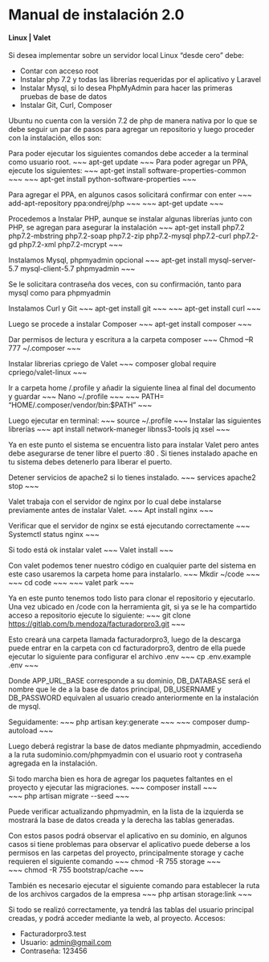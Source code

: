 # Manual de instalación 2.0
#### Linux | Valet 

Si desea implementar sobre un servidor local Linux “desde cero” debe:
* Contar con acceso root
* Instalar php 7.2 y todas las librerías requeridas por el aplicativo y Laravel
* Instalar Mysql, si lo desea PhpMyAdmin para hacer las primeras pruebas de base de datos
* Instalar Git, Curl, Composer

Ubuntu no cuenta con la versión 7.2 de php de manera nativa por lo que se debe seguir un par de pasos para agregar un repositorio y luego proceder con la instalación, ellos son:

Para poder ejecutar los siguientes comandos debe acceder a la terminal como usuario root.
    ~~~
    apt-get update
    ~~~
Para poder agregar un PPA, ejecute los siguientes:
    ~~~
    apt-get install software-properties-common
    ~~~
    ~~~
    apt-get install python-software-properties
    ~~~

Para agregar el PPA, en algunos casos solicitará confirmar con enter
    ~~~
    add-apt-repository ppa:ondrej/php
    ~~~
    ~~~
    apt-get update
    ~~~ 

Procedemos a Instalar PHP, aunque se instalar algunas librerías junto con PHP, se agregan para asegurar la instalación
    ~~~
    apt-get install php7.2 php7.2-mbstring php7.2-soap php7.2-zip php7.2-mysql php7.2-curl php7.2-gd php7.2-xml php7.2-mcrypt
    ~~~ 

Instalamos Mysql, phpmyadmin opcional
    ~~~
    apt-get install mysql-server-5.7 mysql-client-5.7 phpmyadmin
    ~~~ 

Se le solicitara contraseña dos veces, con su confirmación, tanto para mysql como para phpmyadmin
 
Instalamos Curl y Git
    ~~~
    apt-get install git
    ~~~ 
    ~~~
    apt-get install curl
    ~~~ 
   
Luego se procede a instalar Composer
    ~~~
    apt-get install composer
    ~~~      
 
Dar permisos de lectura y escritura a la carpeta composer
    ~~~
    Chmod –R 777 ~/.composer
    ~~~       
 
Instalar librerias cpriego de Valet
    ~~~
    composer global require cpriego/valet-linux
    ~~~ 

Ir a carpeta home /.profile y añadir la siguiente linea al final del documento y guardar
    ~~~
    Nano ~/.profile
    ~~~ 
    ~~~
    PATH= “HOME/.composer/vendor/bin:$PATH”
    ~~~         
 
Luego ejecutar en terminal: 
    ~~~
    source ~/.profile
    ~~~ 
Instalar las siguientes librerías
    ~~~
    apt install network-maneger libnss3-tools jq xsel
    ~~~         
 
Ya en este punto el sistema se encuentra listo para instalar Valet pero antes debe asegurarse de tener libre el puerto :80 . Si tienes instalado apache en tu sistema debes detenerlo para liberar el puerto.
 
Detener servicios de apache2 si lo tienes instalado.
    ~~~
    services apache2 stop
    ~~~    
 
Valet trabaja con el servidor de nginx por lo cual debe instalarse previamente antes de instalar Valet.
    ~~~
    Apt install nginx
    ~~~       
 
Verificar que el servidor de nginx se está ejecutando correctamente
    ~~~
    Systemctl status nginx
    ~~~      
 
Si todo está ok instalar valet
    ~~~
    Valet install
    ~~~         
 
Con valet podemos tener nuestro código en cualquier parte del sistema en este caso usaremos la carpeta home para instalarlo.
    ~~~
    Mkdir ~/code
    ~~~ 
    ~~~
    cd code
    ~~~ 
    ~~~
    valet park
    ~~~ 

Ya en este punto tenemos todo listo para clonar el repositorio y ejecutarlo. Una vez ubicado en /code con la herramienta git, si ya se le ha compartido acceso a repositorio ejecute lo siguiente:
    ~~~
    git clone https://gitlab.com/b.mendoza/facturadorpro3.git
    ~~~
 
Esto creará una carpeta llamada facturadorpro3, luego de la descarga puede entrar en la carpeta con cd facturadorpro3, dentro de ella puede ejecutar lo siguiente para configurar el archivo .env
    ~~~
    cp .env.example .env
    ~~~

Donde APP_URL_BASE corresponde a su dominio, DB_DATABASE será el nombre que le de a la base de datos principal, DB_USERNAME y DB_PASSWORD equivalen al usuario creado anteriormente en la instalación de mysql.

Seguidamente:
    ~~~
    php artisan key:generate
    ~~~
    ~~~
    composer dump-autoload
    ~~~        
 
Luego deberá registrar la base de datos mediante phpmyadmin, accediendo a la ruta sudominio.com/phpmyadmin con el usuario root y contraseña agregada en la instalación.
 
Si todo marcha bien es hora de agregar los paquetes faltantes en el proyecto y ejecutar las migraciones.
    ~~~
    composer install
    ~~~    
    ~~~
    php artisan migrate --seed
    ~~~    

Puede verificar actualizando phpmyadmin, en la lista de la izquierda se mostrará la base de datos creada y la derecha las tablas generadas.
 
Con estos pasos podrá observar el aplicativo en su dominio, en algunos casos si tiene problemas para observar el aplicativo puede deberse a los permisos en las carpetas del proyecto, principalmente storage y cache requieren el siguiente comando
    ~~~
    chmod -R 755 storage
    ~~~    
    ~~~
    chmod -R 755 bootstrap/cache
    ~~~          
 
También es necesario ejecutar el siguiente comando para establecer la ruta de los archivos cargados de la empresa
    ~~~
    php artisan storage:link
    ~~~    

Si todo se realizó correctamente, ya tendrá las tablas del usuario principal creadas, y podrá acceder mediante la web, al proyecto.
Accesos:
* Facturadorpro3.test
* Usuario: admin@gmail.com
* Contraseña: 123456





